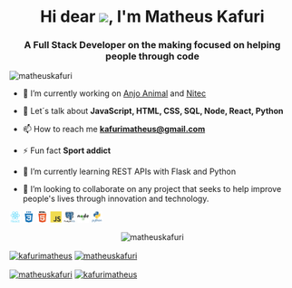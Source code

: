 <h1 align="center">Hi dear <img src="https://raw.githubusercontent.com/kaueMarques/kaueMarques/master/hi.gif" width="30px">, I'm Matheus Kafuri</h1>
<h3 align="center">A Full Stack Developer on the making focused on helping people through code</h3>
<p align="left"> <img src="https://komarev.com/ghpvc/?username=matheuskafuri" alt="matheuskafuri" /> </p>

- 🔭 I’m currently working on [Anjo Animal](https://anjoanimal.com.br) and [Nitec](https://nitec.com.br)

<!-- - 👨‍💻 All of my projects are available at [mayk.brito.net.br](https://mayk.brito.net.br) -->

<!-- - ▶️ I regulary post videos on [youtube.com/maykbrito](https://youtube.com/maykbrito) -->

- 💬 Let´s talk about **JavaScript, HTML, CSS, SQL, Node, React, Python**

- 📫 How to reach me **kafurimatheus@gmail.com**

- ⚡ Fun fact **Sport addict**

- 🌱 I’m currently learning REST APIs with Flask and Python

- 👯 I’m looking to collaborate on any project that seeks to help improve people's lives through innovation and technology.

<p align="left">
<img src="https://raw.githubusercontent.com/devicons/devicon/master/icons/react/react-original-wordmark.svg" alt="react" width="20" height="20"/>
<img src="https://raw.githubusercontent.com/devicons/devicon/master/icons/css3/css3-plain-wordmark.svg" alt="css3"  width="20" height="20"/>
<img src="https://raw.githubusercontent.com/devicons/devicon/master/icons/html5/html5-original-wordmark.svg" alt="html5"  width="20" height="20"/>
<img src="https://raw.githubusercontent.com/devicons/devicon/master/icons/javascript/javascript-original.svg" alt="javascript" width="20" height="20"/>
<img src="https://raw.githubusercontent.com/devicons/devicon/master/icons/postgresql/postgresql-original-wordmark.svg" alt="postgresql" width="20" height="20"/>
<img src="https://raw.githubusercontent.com/devicons/devicon/master/icons/nodejs/nodejs-original-wordmark.svg" alt="nodejs" width="20" height="20"/>
<img src="https://raw.githubusercontent.com/devicons/devicon/master/icons/python/python-original-wordmark.svg" alt="python" width="20" height="20"/>
</p>
<p align="center">
<img src="https://github-readme-stats.vercel.app/api?username=mkafuri&show_icons=true" alt="matheuskafuri"/> 
</p>

<!-- <p align="center">
<a href="https://codepen.io/maykbrito" target="blank"><img align="center" src="https://cdn.jsdelivr.net/npm/simple-icons@3.0.1/icons/codepen.svg" alt="maykbrito" height="20" width="20" /></a> --->
<a href="https://twitter.com/kafurimatheus" target="blank"><img align="center" src="https://cdn.jsdelivr.net/npm/simple-icons@3.0.1/icons/twitter.svg" alt="kafurimatheus" height="20" width="20" /></a>
<a href="https://linkedin.com/in/matheuskafuri" target="blank"><img align="center" src="https://cdn.jsdelivr.net/npm/simple-icons@3.0.1/icons/linkedin.svg" alt="matheuskafuri" height="20" width="20" /></a>
<!-- <a href="https://stackoverflow.com/" target="blank"><img align="center" src="https://cdn.jsdelivr.net/npm/simple-icons@3.0.1/icons/stackoverflow.svg" alt="matheuskafuri" height="20" width="20" /></a>
<a href="https://codesandbox.com/maykbrito" target="blank"><img align="center" src="https://cdn.jsdelivr.net/npm/simple-icons@3.0.1/icons/codesandbox.svg" alt="maykbrito" height="20" width="20" /></a> --->
<a href="https://fb.com/matheuskafuri" target="blank"><img align="center" src="https://cdn.jsdelivr.net/npm/simple-icons@3.0.1/icons/facebook.svg" alt="matheuskafuri" height="20" width="20" /></a>
<a href="https://instagram.com/kafurimatheus" target="blank"><img align="center" src="https://cdn.jsdelivr.net/npm/simple-icons@3.0.1/icons/instagram.svg" alt="kafurimatheus" height="20" width="20" /></a>
</p>

<!--

Here are some ideas to get you started:

- 🔭 I’m currently working on ...
- 🌱 I’m currently learning ...
- 👯 I’m looking to collaborate on ...
- 🤔 I’m looking for help with ...
- 💬 Ask me about ...
- 📫 How to reach me: ...
- 😄 Pronouns: ...
- ⚡ Fun fact: ...


- 👋 Hi, I’m @matheuskafuri
- 👀 I’m interested in JAVASCRIPT, HTML, CSS, NODE, REACT
- 🌱 I’m currently learning ...
- 💞️ I’m looking to collaborate on ...
- 📫 How to reach me ...


matheuskafuri/matheuskafuri is a ✨ special ✨ repository because its `README.md` (this file) appears on your GitHub profile.
You can click the Preview link to take a look at your changes.
--->

